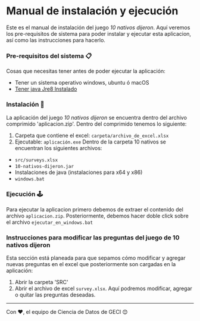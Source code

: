 # Manual de instalación y ejecución

Este es el manual de instalación del juego _10 nativos dijeron_. Aquí veremos los pre-requisitos de sistema para poder instalar y ejecutar esta aplicacion, así como las instrucciones para hacerlo.

### Pre-requisitos del sistema 📋

Cosas que necesitas tener antes de poder ejecutar la aplicación:
- Tener un sistema operativo windows, ubuntu ó macOS
- [Tener java Jre8 Instalado](https://www.oracle.com/mx/java/technologies/javase-jre8-downloads.html)


### Instalación 🔧

La aplicación del juego _10 nativos dijeron_ se encuentra dentro del archivo comprimido 'aplicacion.zip'.
Dentro del comprimido tenemos lo siguiente:

1. Carpeta que contiene el excel: `carpeta/archivo_de_excel.xlsx`
1. Ejecutable: `aplicación.exe`
Dentro de la carpeta 10 nativos se encuentran los siguientes archivos:
- `src/surveys.xlsx`
- `10-nativos-dijeron.jar`
- Instalaciones de java (instalaciones para x64 y x86)
- `windows.bat`

### Ejecución 🕹
Para ejecutar la aplicacion primero debemos de extraer el contenido del archivo `aplicacion.zip`.
Posteriormente, debemos hacer doble click sobre el archivo `ejecutar_en_windows.bat` 


### Instrucciones para modificar las preguntas del juego de 10 nativos dijeron
Esta sección está planeada para que sepamos cómo modificar y agregar nuevas preguntas en el excel que posteriormente son cargadas en la aplicación:
1. Abrir la carpeta 'SRC'
2. Abrir el archivo de excel `survey.xlsx`. Aquí podremos modificar, agregar o quitar las preguntas deseadas.

---
Con ❤️, el equipo de Ciencia de Datos de GECI 😊
